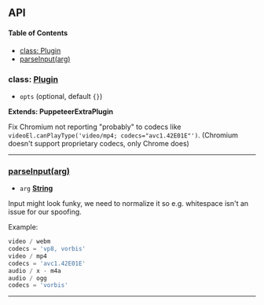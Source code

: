 ## API

<!-- Generated by documentation.js. Update this documentation by updating the source code. -->

#### Table of Contents

- [class: Plugin](#class-plugin)
- [parseInput(arg)](#parseinputarg)

### class: [Plugin](https://github.com/berstend/puppeteer-extra/blob/e6133619b051febed630ada35241664eba59b9fa/packages/puppeteer-extra-plugin-stealth/evasions/media.codecs/index.js#L12-L88)

- `opts` (optional, default `{}`)

**Extends: PuppeteerExtraPlugin**

Fix Chromium not reporting "probably" to codecs like `videoEl.canPlayType('video/mp4; codecs="avc1.42E01E"')`.
(Chromium doesn't support proprietary codecs, only Chrome does)

---

### [parseInput(arg)](https://github.com/berstend/puppeteer-extra/blob/e6133619b051febed630ada35241664eba59b9fa/packages/puppeteer-extra-plugin-stealth/evasions/media.codecs/index.js#L33-L51)

- `arg` **[String](https://developer.mozilla.org/docs/Web/JavaScript/Reference/Global_Objects/String)**

Input might look funky, we need to normalize it so e.g. whitespace isn't an issue for our spoofing.

Example:

```javascript
video / webm
codecs = 'vp8, vorbis'
video / mp4
codecs = 'avc1.42E01E'
audio / x - m4a
audio / ogg
codecs = 'vorbis'
```

---
